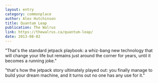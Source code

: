 ```yaml
---
layout: entry
category: commonplace
author: Alex Hutchinson
title: Quantum Leap
publication: The Walrus
link: https://thewalrus.ca/quantum-leap/
date: 2013-08-02
---
```


"That's the standard jetpack playbook: a whiz-bang new technology that will change your life but remains just around the corner for years, until it becomes a running joke."

"that's how the jetpack story ultimately played out: you finally manage to build your dream machine, and it turns out no one has any use for it."
